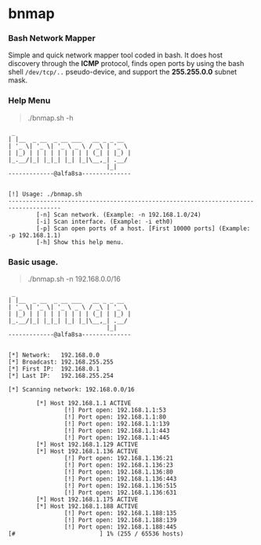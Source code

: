 # bnmap
### Bash Network Mapper

Simple and quick network mapper tool coded in bash. It does host discovery through the **ICMP** protocol, finds open ports by using the bash shell `/dev/tcp/..` pseudo-device, and support the **255.255.0.0** subnet mask.

### Help Menu
> ./bnmap.sh -h
```
 _                   
| |__  _ __  _ __ ___   __ _ _ __  
| '_ \| '_ \| '_ \ _ \ / _\ | '_ \ 
| |_) | | | | | | | | | (_| | |_) |
|_.__/|_| |_|_| |_| |_|\__,_| .__/ 
                            |_|    
-------------@alfa8sa--------------


[!] Usage: ./bnmap.sh
-------------------------------------------------------------------------------------
        [-n] Scan network. (Example: -n 192.168.1.0/24)
        [-i] Scan interface. (Example: -i eth0)
        [-p] Scan open ports of a host. [First 10000 ports] (Example: -p 192.168.1.1)
        [-h] Show this help menu.
```
### Basic usage.
> ./bnmap.sh -n 192.168.0.0/16
```
 _                   
| |__  _ __  _ __ ___   __ _ _ __  
| '_ \| '_ \| '_ \ _ \ / _\ | '_ \ 
| |_) | | | | | | | | | (_| | |_) |
|_.__/|_| |_|_| |_| |_|\__,_| .__/ 
                            |_|    
-------------@alfa8sa--------------


[*] Network:   192.168.0.0
[*] Broadcast: 192.168.255.255
[*] First IP:  192.168.0.1
[*] Last IP:   192.168.255.254

[*] Scanning network: 192.168.0.0/16

        [*] Host 192.168.1.1 ACTIVE
                [!] Port open: 192.168.1.1:53
                [!] Port open: 192.168.1.1:80
                [!] Port open: 192.168.1.1:139
                [!] Port open: 192.168.1.1:443
                [!] Port open: 192.168.1.1:445
        [*] Host 192.168.1.129 ACTIVE
        [*] Host 192.168.1.136 ACTIVE
                [!] Port open: 192.168.1.136:21
                [!] Port open: 192.168.1.136:23
                [!] Port open: 192.168.1.136:80
                [!] Port open: 192.168.1.136:443
                [!] Port open: 192.168.1.136:515
                [!] Port open: 192.168.1.136:631
        [*] Host 192.168.1.175 ACTIVE
        [*] Host 192.168.1.188 ACTIVE
                [!] Port open: 192.168.1.188:135
                [!] Port open: 192.168.1.188:139
                [!] Port open: 192.168.1.188:445
[#                        ] 1% (255 / 65536 hosts)
```
